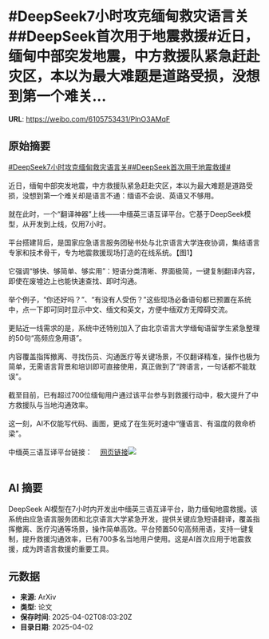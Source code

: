 # #DeepSeek7小时攻克缅甸救灾语言关##DeepSeek首次用于地震救援#近日，缅甸中部突发地震，中方救援队紧急赶赴灾区，本以为最大难题是道路受损，没想到第一个难关...

**URL**: https://weibo.com/6105753431/PlnO3AMqF

## 原始摘要

<a href="https://m.weibo.cn/search?containerid=231522type%3D1%26t%3D10%26q%3D%23DeepSeek7%E5%B0%8F%E6%97%B6%E6%94%BB%E5%85%8B%E7%BC%85%E7%94%B8%E6%95%91%E7%81%BE%E8%AF%AD%E8%A8%80%E5%85%B3%23&amp;extparam=%23DeepSeek7%E5%B0%8F%E6%97%B6%E6%94%BB%E5%85%8B%E7%BC%85%E7%94%B8%E6%95%91%E7%81%BE%E8%AF%AD%E8%A8%80%E5%85%B3%23" data-hide=""><span class="surl-text">#DeepSeek7小时攻克缅甸救灾语言关#</span></a><a href="https://m.weibo.cn/search?containerid=231522type%3D1%26t%3D10%26q%3D%23DeepSeek%E9%A6%96%E6%AC%A1%E7%94%A8%E4%BA%8E%E5%9C%B0%E9%9C%87%E6%95%91%E6%8F%B4%23&amp;extparam=%23DeepSeek%E9%A6%96%E6%AC%A1%E7%94%A8%E4%BA%8E%E5%9C%B0%E9%9C%87%E6%95%91%E6%8F%B4%23" data-hide=""><span class="surl-text">#DeepSeek首次用于地震救援#</span></a><br><br>近日，缅甸中部突发地震，中方救援队紧急赶赴灾区，本以为最大难题是道路受损，没想到第一个难关却是语言不通：缅语不会说、英语又不够用。<br><br>就在此时，一个“翻译神器”上线——中缅英三语互译平台。它基于DeepSeek模型，从开发到上线，仅用7小时。<br><br>平台搭建背后，是国家应急语言服务团秘书处与北京语言大学连夜协调，集结语言专家和技术骨干，专为地震救援现场打造的在线系统。【图1】<br><br>它强调“够快、够简单、够实用”：短语分类清晰、界面极简，一键复制翻译内容，即使在废墟边上也能快速查找、即时沟通。<br><br>举个例子，“你还好吗？”、“有没有人受伤？”这些现场必备语句都已预置在系统中，点一下即可同时显示中文、缅文和英文，方便中缅双方无障碍交流。<br><br>更贴近一线需求的是，系统中还特别加入了由北京语言大学缅甸语留学生紧急整理的50句“高频应急用语”。<br><br>内容覆盖指挥撤离、寻找伤员、沟通医疗等关键场景，不仅翻译精准，操作也极为简单，无需语言背景和培训即可直接使用，真正做到了“跨语言，一句话都不能耽误”。<br><br>截至目前，已有超过700位缅甸用户通过该平台参与到救援行动中，极大提升了中方救援队与当地沟通效率。<br><br>这一刻，AI不仅能写代码、画图，更成了在生死时速中“懂语言、有温度的救命桥梁”。<br><br>中缅英三语互译平台链接：<a href="https://weibo.cn/sinaurl?u=https%3A%2F%2Fmiandianinfo.com%2F" data-hide=""><span class="url-icon"><img style="width: 1rem;height: 1rem" src="https://h5.sinaimg.cn/upload/2015/09/25/3/timeline_card_small_web_default.png" referrerpolicy="no-referrer"></span><span class="surl-text">网页链接</span></a><img style="" src="https://tvax1.sinaimg.cn/large/006Fd7o3gy1i02d3k6wh0j31z618e13q.jpg" referrerpolicy="no-referrer"><br><br>

## AI 摘要

DeepSeek AI模型在7小时内开发出中缅英三语互译平台，助力缅甸地震救援。该系统由应急语言服务团和北京语言大学紧急开发，提供关键应急短语翻译，覆盖指挥撤离、医疗沟通等场景，操作简单高效。平台预置50句高频用语，支持一键复制，提升救援沟通效率，已有700多名当地用户使用。这是AI首次应用于地震救援，成为跨语言救援的重要工具。

## 元数据

- **来源**: ArXiv
- **类型**: 论文
- **保存时间**: 2025-04-02T08:03:20Z
- **目录日期**: 2025-04-02
